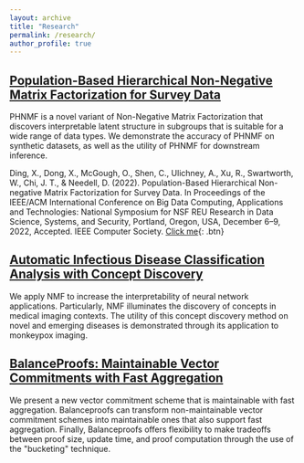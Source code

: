 ```yaml
---
layout: archive
title: "Research"
permalink: /research/
author_profile: true
---
```


## [Population-Based Hierarchical Non-Negative Matrix Factorization for Survey Data](https://arxiv.org/pdf/2209.04968.pdf)
PHNMF is a novel variant of Non-Negative Matrix Factorization that discovers interpretable latent structure in subgroups that is suitable for a wide range of data types. We demonstrate the accuracy of PHNMF on synthetic datasets, as well as the utility of PHNMF for downstream inference.

Ding, X., Dong, X., McGough, O., Shen, C., Ulichney, A., Xu, R., Swartworth, W., Chi, J. T., & Needell, D. (2022). Population-Based Hierarchical Non-negative Matrix Factorization for Survey Data. In Proceedings of the IEEE/ACM International Conference on Big Data Computing, Applications and Technologies: National Symposium for NSF REU Research in Data Science, Systems, and Security, Portland, Oregon, USA, December 6–9, 2022, Accepted. IEEE Computer Society.
[Click me](http://www.google.com){: .btn}


## [Automatic Infectious Disease Classification Analysis with Concept Discovery](https://arxiv.org/abs/2209.02415)
We apply NMF to increase the interpretability of neural network applications. Particularly, NMF illuminates the discovery of concepts in medical imaging contexts. The utility of this concept discovery method on novel and emerging diseases is demonstrated through its application to monkeypox imaging.

## [BalanceProofs: Maintainable Vector Commitments with Fast Aggregation](https://eprint.iacr.org/2022/864)
We present a new vector commitment scheme that is maintainable with fast aggregation. Balanceproofs can transform non-maintainable vector commitment schemes into maintainable ones that also support fast aggregation. Finally, Balanceproofs offers flexibility to make tradeoffs between proof size, update time, and proof computation through the use of the "bucketing" technique.



